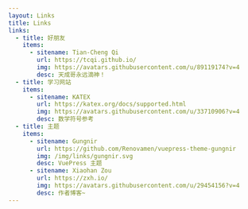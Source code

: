 ```yaml
---
layout: Links
title: Links
links:
  - title: 好朋友
    items:
      - sitename: Tian-Cheng Qi
        url: https://tcqi.github.io/
        img: https://avatars.githubusercontent.com/u/89119174?v=4
        desc: 天成哥永远滴神！
  - title: 学习网站
    items:
      - sitename: KATEX
        url: https://katex.org/docs/supported.html
        img: https://avatars.githubusercontent.com/u/33710906?v=4
        desc: 数学符号参考
  - title: 主题
    items:
      - sitename: Gungnir
        url: https://github.com/Renovamen/vuepress-theme-gungnir
        img: /img/links/gungnir.svg
        desc: VuePress 主题
      - sitename: Xiaohan Zou
        url: https://zxh.io/
        img: https://avatars.githubusercontent.com/u/29454156?v=4
        desc: 作者博客~
---
```


